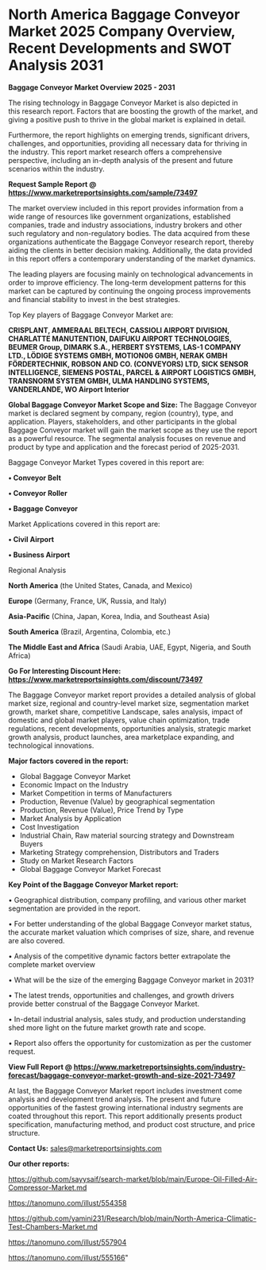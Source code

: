 # North America Baggage Conveyor Market 2025 Company Overview, Recent Developments and SWOT Analysis 2031

<Strong> Baggage Conveyor Market Overview 2025 - 2031</strong>

The rising technology in Baggage Conveyor Market is also depicted in this research report. Factors that are boosting the growth of the market, and giving a positive push to thrive in the global market is explained in detail.

Furthermore, the report highlights on emerging trends, significant drivers, challenges, and opportunities, providing all necessary data for thriving in the industry. This report market research offers a comprehensive perspective, including an in-depth analysis of the present and future scenarios within the industry.

<strong>Request Sample Report @ <a href=https://www.marketreportsinsights.com/sample/73497>https://www.marketreportsinsights.com/sample/73497</a></strong>

The market overview included in this report provides information from a wide range of resources like government organizations, established companies, trade and industry associations, industry brokers and other such regulatory and non-regulatory bodies. The data acquired from these organizations authenticate the Baggage Conveyor research report, thereby aiding the clients in better decision making. Additionally, the data provided in this report offers a contemporary understanding of the market dynamics.

The leading players are focusing mainly on technological advancements in order to improve efficiency. The long-term development patterns for this market can be captured by continuing the ongoing process improvements and financial stability to invest in the best strategies.

Top Key players of Baggage Conveyor Market are:

<strong>CRISPLANT, AMMERAAL BELTECH, CASSIOLI AIRPORT DIVISION, CHARLATTE MANUTENTION, DAIFUKU AIRPORT TECHNOLOGIES, BEUMER Group, DIMARK S.A., HERBERT SYSTEMS, LAS-1 COMPANY LTD., LÖDIGE SYSTEMS GMBH, MOTION06 GMBH, NERAK GMBH FÖRDERTECHNIK, ROBSON AND CO. (CONVEYORS) LTD, SICK SENSOR INTELLIGENCE, SIEMENS POSTAL, PARCEL & AIRPORT LOGISTICS GMBH, TRANSNORM SYSTEM GMBH, ULMA HANDLING SYSTEMS, VANDERLANDE, WO Airport Interior</strong>

<strong><b>Global Baggage Conveyor Market Scope and Size:</b></strong>
The Baggage Conveyor market is declared segment by company, region (country), type, and application. Players, stakeholders, and other participants in the global Baggage Conveyor market will gain the market scope as they use the report as a powerful resource. The segmental analysis focuses on revenue and product by type and application and the forecast period of 2025-2031.

Baggage Conveyor Market Types covered in this report are:

<strong>• Conveyor Belt

• Conveyor Roller

• Baggage Conveyor</strong>

Market Applications covered in this report are:

<strong>• Civil Airport

• Business Airport</strong> 

Regional Analysis

<strong>North America</strong> (the United States, Canada, and Mexico)

<strong>Europe</strong> (Germany, France, UK, Russia, and Italy)

<strong>Asia-Pacific</strong> (China, Japan, Korea, India, and Southeast Asia)

<strong>South America</strong> (Brazil, Argentina, Colombia, etc.)

<strong>The Middle East and Africa</strong> (Saudi Arabia, UAE, Egypt, Nigeria, and South Africa)

<strong>Go For Interesting Discount Here: <a href=https://www.marketreportsinsights.com/discount/73497>https://www.marketreportsinsights.com/discount/73497</a></strong>

The Baggage Conveyor market report provides a detailed analysis of global market size, regional and country-level market size, segmentation market growth, market share, competitive Landscape, sales analysis, impact of domestic and global market players, value chain optimization, trade regulations, recent developments, opportunities analysis, strategic market growth analysis, product launches, area marketplace expanding, and technological innovations.

<strong><b>Major factors covered in the report:</b></strong>
<ul>
  <li>Global Baggage Conveyor Market </li>
  <li>Economic Impact on the Industry</li>
  <li>Market Competition in terms of Manufacturers</li>
  <li>Production, Revenue (Value) by geographical segmentation</li>
  <li>Production, Revenue (Value), Price Trend by Type</li>
  <li>Market Analysis by Application</li>
  <li>Cost Investigation</li>
  <li>Industrial Chain, Raw material sourcing strategy and Downstream Buyers</li>
  <li>Marketing Strategy comprehension, Distributors and Traders</li>
  <li>Study on Market Research Factors</li>
  <li>Global Baggage Conveyor Market Forecast</li>
</ul>

<strong><b>Key Point of the Baggage Conveyor Market report:</b></strong>

• Geographical distribution, company profiling, and various other market segmentation are provided in the report.

• For better understanding of the global Baggage Conveyor market status, the accurate market valuation which comprises of size, share, and revenue are also covered.

• Analysis of the competitive dynamic factors better extrapolate the complete market overview

• What will be the size of the emerging Baggage Conveyor market in 2031?

• The latest trends, opportunities and challenges, and growth drivers provide better construal of the Baggage Conveyor Market.

• In-detail industrial analysis, sales study, and production understanding shed more light on the future market growth rate and scope.

• Report also offers the opportunity for customization as per the customer request.

<strong><b>View Full Report @ <a href=https://www.marketreportsinsights.com/industry-forecast/baggage-conveyor-market-growth-and-size-2021-73497>https://www.marketreportsinsights.com/industry-forecast/baggage-conveyor-market-growth-and-size-2021-73497</a></b></strong>


At last, the Baggage Conveyor Market report includes investment come analysis and development trend analysis. The present and future opportunities of the fastest growing international industry segments are coated throughout this report. This report additionally presents product specification, manufacturing method, and product cost structure, and price structure.

<strong>Contact Us:</strong>
sales@marketreportsinsights.com

<strong>Our other reports:</strong>

<a href=https://github.com/sayysaif/search-market/blob/main/Europe-Oil-Filled-Air-Compressor-Market.md>https://github.com/sayysaif/search-market/blob/main/Europe-Oil-Filled-Air-Compressor-Market.md</a>

<a href=https://tanomuno.com/illust/554358>https://tanomuno.com/illust/554358</a>

<a href=https://github.com/yamini231/Research/blob/main/North-America-Climatic-Test-Chambers-Market.md>https://github.com/yamini231/Research/blob/main/North-America-Climatic-Test-Chambers-Market.md</a>

<a href=https://tanomuno.com/illust/557904>https://tanomuno.com/illust/557904</a>

<a href=https://tanomuno.com/illust/555166>https://tanomuno.com/illust/555166</a>"
